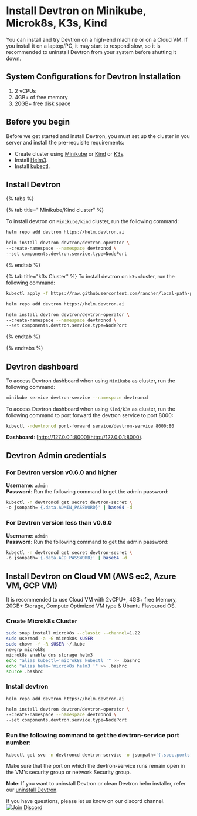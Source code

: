 # Install Devtron on Minikube, Microk8s, K3s, Kind

You can install and try Devtron on a high-end machine or on a Cloud VM. If you install it on a laptop/PC, it may start to respond slow, so it is recommended to uninstall Devtron from your system before shutting it down.

## System Configurations for Devtron Installation
1. 2 vCPUs
2. 4GB+ of free memory
3. 20GB+ free disk space

## Before you begin

Before we get started and install Devtron, you must set up the cluster in you server and  install the pre-requisite requirements:

 * Create cluster using [Minikube](https://minikube.sigs.k8s.io/docs/start/) or [Kind](https://kind.sigs.k8s.io/docs/user/quick-start/) or [K3s](https://rancher.com/docs/k3s/latest/en/installation/).
 * Install [Helm3](https://helm.sh/docs/intro/install/).
 * Install [kubectl](https://kubernetes.io/docs/tasks/tools/).


## Install Devtron


{% tabs %}

{% tab title=" Minikube/Kind cluster" %}

 To install devtron on ``Minikube/kind`` cluster, run the following command:

```bash
helm repo add devtron https://helm.devtron.ai

helm install devtron devtron/devtron-operator \
--create-namespace --namespace devtroncd \
--set components.devtron.service.type=NodePort 

```
{% endtab %}

{% tab title="k3s Cluster" %}
To install devtron on ``k3s`` cluster, run the following command:

```bash
kubectl apply -f https://raw.githubusercontent.com/rancher/local-path-provisioner/master/deploy/local-path-storage.yaml

helm repo add devtron https://helm.devtron.ai

helm install devtron devtron/devtron-operator \
--create-namespace --namespace devtroncd \
--set components.devtron.service.type=NodePort

```
{% endtab %}

{% endtabs %}
 
## Devtron dashboard

To access Devtron dashboard when using ``Minikube`` as cluster, run the following command:
```bash
minikube service devtron-service --namespace devtroncd
```

To access Devtron dashboard when using ``Kind/k3s`` as cluster, run the following command to port forward the devtron service to port 8000:

```bash
kubectl -ndevtroncd port-forward service/devtron-service 8000:80
```

**Dashboard**: [http://127.0.0.1:8000](http://127.0.0.1:8000).

## Devtron Admin credentials

### For Devtron version v0.6.0 and higher

**Username**: `admin` <br>
**Password**: Run the following command to get the admin password:

```bash
kubectl -n devtroncd get secret devtron-secret \
-o jsonpath='{.data.ADMIN_PASSWORD}' | base64 -d
```

### For Devtron version less than v0.6.0

**Username**: `admin` <br>
**Password**: Run the following command to get the admin password:

```bash
kubectl -n devtroncd get secret devtron-secret \
-o jsonpath='{.data.ACD_PASSWORD}' | base64 -d
```

## Install Devtron on Cloud VM (AWS ec2, Azure VM, GCP VM)

It is recommended to use Cloud VM with 2vCPU+, 4GB+ free Memory, 20GB+ Storage, Compute Optimized VM type & Ubuntu Flavoured OS.

### Create Microk8s Cluster

```bash
sudo snap install microk8s --classic --channel=1.22
sudo usermod -a -G microk8s $USER
sudo chown -f -R $USER ~/.kube
newgrp microk8s
microk8s enable dns storage helm3
echo "alias kubectl='microk8s kubectl '" >> .bashrc
echo "alias helm='microk8s helm3 '" >> .bashrc
source .bashrc
```

### Install devtron

```bash
helm repo add devtron https://helm.devtron.ai

helm install devtron devtron/devtron-operator \
--create-namespace --namespace devtroncd \
--set components.devtron.service.type=NodePort 

```
### Run the following command to get the devtron-service port number:

```bash
kubectl get svc -n devtroncd devtron-service -o jsonpath='{.spec.ports[0].nodePort}'
```

Make sure that the port on which the devtron-service runs remain open in the VM's security group or network Security group.

**Note**: If you want to uninstall Devtron or clean Devtron helm installer, refer our [uninstall Devtron](https://docs.devtron.ai/install/uninstall-devtron).


If you have questions, please let us know on our discord channel. [![Join Discord](https://img.shields.io/badge/Join%20us%20on-Discord-e01563.svg)](https://discord.gg/jsRG5qx2gp)